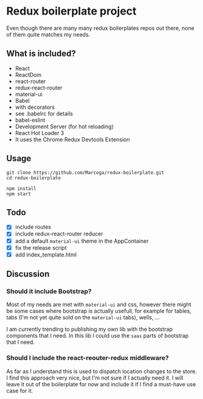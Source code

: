 # Redux boilerplate project
Even though there are many many redux boilerplates repos out there, none of them quite matches my needs.

## What is included?
* React
* ReactDom
* react-router
* redux-react-router
* material-ui
* Babel
 * with decorators
 * see .babelrc for details
* babel-eslint
* Development Server (for hot reloading)
* React Hot Loader 3
* It uses the Chrome Redux Devtools Extension

## Usage
```
git clone https://github.com/Marcoga/redux-boilerplate.git
cd redux-boilerplate

npm install
npm start
```

## Todo
* [x] include routes
* [x] include redux-react-router reducer
* [x] add a default ```material-ui``` theme in the AppContainer
* [x] fix the release script
* [x] add index_template.html

## Discussion
### Should it include Bootstrap?
Most of my needs are met with ```material-ui``` and css, however there might be some cases where bootstrap is actually usefull, for example for tables, tabs (I'm not yet quite sold on the ```material-ui``` tabs), wells, ...

I am currently trending to publishing my own lib with the bootstrap components that I need. In this lib I could use the ```saas``` parts of bootstrap that I need.

### Should I include the react-reouter-redux middleware?
As far as I understand this is used to dispatch location changes to the store. I find this approach very nice, but I'm not sure if I actually need it. I will leave it out of the boilerplate for now and include it if I find a must-have use case for it.
